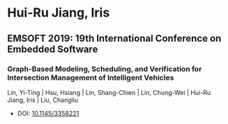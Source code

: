 # Hui-Ru Jiang, Iris

## EMSOFT 2019: 19th International Conference on Embedded Software

### Graph-Based Modeling, Scheduling, and Verification for Intersection Management of Intelligent Vehicles
Lin, Yi-Ting | Hsu, Hsiang | Lin, Shang-Chien | Lin, Chung-Wei | Hui-Ru Jiang, Iris | Liu, Changliu
* DOI: [10.1145/3358221](https://doi.org/10.1145/3358221)

